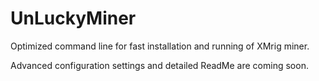 # UnLuckyMiner
 Optimized command line for fast installation and running of XMrig miner.

Advanced configuration settings and detailed ReadMe are coming soon.
